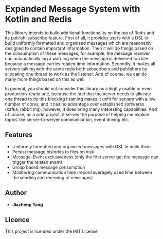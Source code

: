 # Expanded Message System with Kotlin and Redis

This library intends to build additional functionality on the top of Redis and its publish-subscribe feature.
First of all, it provides users with a DSL to build uniformly formatted and organized messages which are
reasonably designed to contain important information. Then it will do things based on the consumption of
these messages, for example, the message receiver can automatically log a warning when the message is delivered
too late because a message carries related time information. Secondly, it makes all servers talking with the
same redis both subscribers and publishers by allocating one thread to work as the listener. And of course,
we can do many more things based on this as well. 

In general, you should not consider this library as a highly usable or even production-ready one, because the 
fact that the server needs to allocate one thread to do this blocking listening makes it unfit for servers
with a low number of cores, and it has no advantage over established softwares (kafka, rabbit mq); however, 
it does bring many interesting capabilities. And of course, as a side project, it serves the purpose of 
helping me explore topics like server-to-server communication, event driving etc.

## Features

* Uniformly formatted and organized messages with DSL to build them
* Persist message histories to files on disk
* Message-Event exclusiveness (only the first server get the message can trigger the related event)
* Group based message consumption
* Monitoring communication time (record averagely used time between the sending and receiving of messages)

## Author

* **Jiacheng Yang**

## Licence

This project is licensed under the MIT License